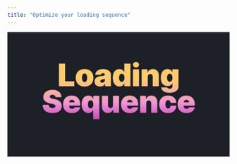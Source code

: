 ```yaml
---
title: "Optimize your loading sequence"
---
```


![](/images/learning-patterns/loading-sequence-1280w.jpg)
